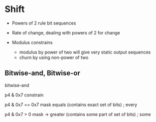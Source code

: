 # Shift

* Powers of 2 rule bit sequences

* Rate of change, dealing with powers of 2 for change
* Modulus constrains
  * modulus by power of two will give very static output sequences
  * churn by using non-power of two

## Bitwise-and, Bitwise-or

bitwise-and 

p4 & 0x7 
constrain

p4 & 0x7 == 0x7
mask equals (contains exact set of bits)  ; every

p4 & 0x7 > 0
mask -> greater (contains some part of set of bits)   ; some 

